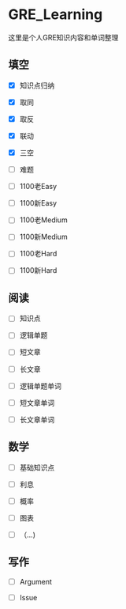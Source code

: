 # GRE_Learning
这里是个人GRE知识内容和单词整理

## 填空

- [x] 知识点归纳

- [x] 取同

- [x] 取反

- [x] 联动

- [x] 三空

- [ ] 难题

- [ ] 1100老Easy

- [ ] 1100新Easy

- [ ] 1100老Medium

- [ ] 1100新Medium

- [ ] 1100老Hard

- [ ] 1100新Hard

  
## 阅读

- [ ] 知识点

- [ ] 逻辑单题

- [ ] 短文章

- [ ] 长文章

- [ ] 逻辑单题单词

- [ ] 短文章单词

- [ ] 长文章单词
  

## 数学

- [ ] 基础知识点

- [ ] 利息

- [ ] 概率

- [ ] 图表

- [ ] （...)

  
## 写作

- [ ] Argument

- [ ] Issue

